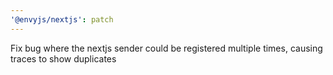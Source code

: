 ```yaml
---
'@envyjs/nextjs': patch
---
```


Fix bug where the nextjs sender could be registered multiple times, causing traces to show duplicates
